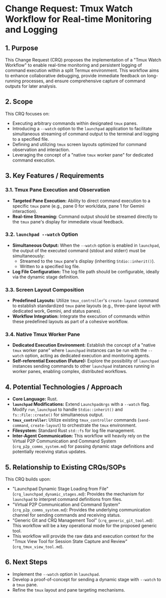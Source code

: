 # Change Request: Tmux Watch Workflow for Real-time Monitoring and Logging

## 1. Purpose
This Change Request (CRQ) proposes the implementation of a "Tmux Watch Workflow" to enable real-time monitoring and persistent logging of command execution within a split Termux environment. This workflow aims to enhance collaborative debugging, provide immediate feedback on long-running processes, and ensure comprehensive capture of command outputs for later analysis.

## 2. Scope
This CRQ focuses on:
*   Executing arbitrary commands within designated `tmux` panes.
*   Introducing a `--watch` option to the `launchpad` application to facilitate simultaneous streaming of command output to the terminal and logging to a specified file.
*   Defining and utilizing `tmux` screen layouts optimized for command observation and interaction.
*   Leveraging the concept of a "native `tmux` worker pane" for dedicated command execution.

## 3. Key Features / Requirements

### 3.1. Tmux Pane Execution and Observation
*   **Targeted Pane Execution:** Ability to direct command execution to a specific `tmux` pane (e.g., pane 0 for work/data, pane 1 for Gemini interaction).
*   **Real-time Streaming:** Command output should be streamed directly to the `tmux` pane's display for immediate visual feedback.

### 3.2. `launchpad --watch` Option
*   **Simultaneous Output:** When the `--watch` option is enabled in `launchpad`, the output of the executed command (stdout and stderr) must be simultaneously:
    *   Streamed to the `tmux` pane's display (inheriting `Stdio::inherit()`).
    *   Written to a specified log file.
*   **Log File Configuration:** The log file path should be configurable, ideally via the dynamic stage definition.

### 3.3. Screen Layout Composition
*   **Predefined Layouts:** Utilize `tmux_controller`'s `create-layout` command to establish standardized `tmux` pane layouts (e.g., three-pane layout with dedicated work, Gemini, and status panes).
*   **Workflow Integration:** Integrate the execution of commands within these predefined layouts as part of a cohesive workflow.

### 3.4. Native Tmux Worker Pane
*   **Dedicated Execution Environment:** Establish the concept of a "native `tmux` worker pane" where `launchpad` instances can be run with the `--watch` option, acting as dedicated execution and monitoring agents.
*   **Self-referential Execution (Future):** Explore the possibility of `launchpad` instances sending commands to other `launchpad` instances running in worker panes, enabling complex, distributed workflows.

## 4. Potential Technologies / Approach
*   **Core Language:** Rust.
*   **`launchpad` Modifications:** Extend `LaunchpadArgs` with a `--watch` flag. Modify `run_launchpad` to handle `Stdio::inherit()` and `fs::File::create()` for simultaneous output.
*   **`tmux_controller`:** Utilize existing `tmux_controller` commands (`send-command`, `create-layout`) to orchestrate the `tmux` environment.
*   **Filesystem:** Standard Rust `std::fs` for log file management.
*   **Inter-Agent Communication:** This workflow will heavily rely on the Virtual P2P Communication and Command System (`crq_p2p_comms_system.md`) for passing dynamic stage definitions and potentially receiving status updates.

## 5. Relationship to Existing CRQs/SOPs
This CRQ builds upon:
*   "Launchpad Dynamic Stage Loading from File" (`crq_launchpad_dynamic_stages.md`): Provides the mechanism for `launchpad` to interpret command definitions from files.
*   "Virtual P2P Communication and Command System" (`crq_p2p_comms_system.md`): Provides the underlying communication channel for sending commands and receiving status.
*   "Generic Git and CRQ Management Tool" (`crq_generic_git_tool.md`): This workflow will be a key operational mode for the proposed generic tool.
*   This workflow will provide the raw data and execution context for the "Tmux View Tool for Session State Capture and Review" (`crq_tmux_view_tool.md`).

## 6. Next Steps
*   Implement the `--watch` option in `launchpad`.
*   Develop a proof-of-concept for sending a dynamic stage with `--watch` to a `tmux` pane.
*   Refine the `tmux` layout and pane targeting mechanisms.
